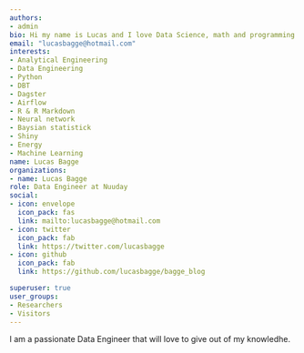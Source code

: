 ```yaml
---
authors:
- admin
bio: Hi my name is Lucas and I love Data Science, math and programming.
email: "lucasbagge@hotmail.com"
interests:
- Analytical Engineering
- Data Engineering
- Python
- DBT
- Dagster
- Airflow
- R & R Markdown
- Neural network
- Baysian statistick
- Shiny
- Energy
- Machine Learning
name: Lucas Bagge
organizations:
- name: Lucas Bagge
role: Data Engineer at Nuuday
social:
- icon: envelope
  icon_pack: fas
  link: mailto:lucasbagge@hotmail.com
- icon: twitter
  icon_pack: fab
  link: https://twitter.com/lucasbagge
- icon: github
  icon_pack: fab
  link: https://github.com/lucasbagge/bagge_blog

superuser: true
user_groups:
- Researchers
- Visitors
---
```


I am a passionate Data Engineer that will love to give out of my knowledhe.
